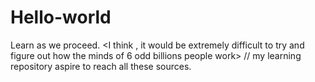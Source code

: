 # Hello-world
Learn as we proceed.
<I think , it would be extremely difficult to try and figure out how the minds of 6 odd billions people work>
// my learning repository aspire to reach all these sources.
